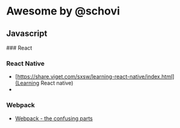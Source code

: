 # Awesome by @schovi

## Javascript

### React

### React Native

- [https://share.viget.com/sxsw/learning-react-native/index.html](Learning React native)
- 

### Webpack

- [Webpack - the confusing parts](https://medium.com/@rajaraodv/webpack-the-confusing-parts-58712f8fcad9)
